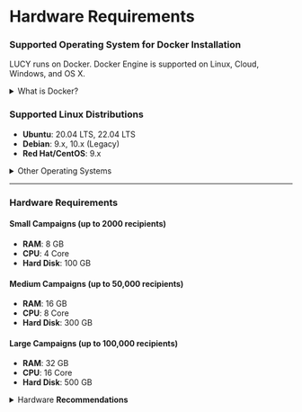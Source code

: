 # Hardware Requirements

### Supported Operating System for Docker Installation

LUCY runs on Docker. Docker Engine is supported on Linux, Cloud, Windows, and OS X.

<details>

<summary>What is Docker?</summary>

[**Docker**](https://docs.docker.com/get-started/overview/) is a platform that allows developers to automate the deployment of applications inside lightweight, portable, self-sufficient containers. These containers can run on any system that has Docker installed, ensuring that the software works consistently across different environments.

**Key Features of Docker:**

* **Portability:** Docker containers can be run on any machine with Docker installed, making it easy to move Lucy between environments.
* **Isolation:** Each Docker container runs in isolation, which means it doesn't interfere with other containers or the host system.
* **Efficiency:** Containers share the host system's kernel, making them more lightweight and faster to start compared to traditional virtual machines.

#### How Lucy Uses Docker

Using Docker, Lucy can be deployed consistently and efficiently across different systems. Here's how Docker is used in the context of Lucy:

1. **Containerization:** Lucy is packaged as a Docker container, which includes all the necessary software and dependencies. This ensures that Lucy runs the same way on any system with Docker installed.
2. **Port Management:** The installer script ensures that the necessary network ports (25, 80, and 443) are available and not used by other services. These ports, such as handling web traffic and email communications, are essential for Lucy's operations.
3. **Automated Installation:** The installer script automates setting up Docker (if it's not already installed) and configuring it to run Lucy. This reduces the complexity of installation and ensures that all necessary steps are followed correctly.
4. **Isolation and Security:** Running Lucy in a Docker container isolates it from other applications on the host system. This improves security and reduces the risk of conflicts with other software.

</details>

### Supported Linux Distributions

* **Ubuntu**: 20.04 LTS,  22.04 LTS
* **Debian**: 9.x, 10.x (Legacy)
* **Red Hat/CentOS**: 9.x

<details>

<summary>Other Operating Systems</summary>

Virtualization platforms such as VMware or VirtualBox are compatible with most common operating systems. Users are encouraged to refer to their specific vendor's documentation for detailed compatibility information.

**Compatibility with Operating Systems and Platforms:**

Docker containers support a wide range of environments, including but not limited to:

* Amazon EC2
* Arch Linux
* CentOS
* CRUX Linux
* Fedora
* FrugalWare
* Gentoo
* IBM SoftLayer
* Install on Joyent Public Cloud
* Mac OS X
* Microsoft Azure platform
* Oracle Linux
* Rackspace Cloud
* Red Hat Enterprise Linux
* openSUSE and SUSE Linux Enterprise
* Ubuntu
* Windows

### Supported Browsers:

LUCY's phishing and awareness templates are designed to function seamlessly across a wide range of browsers to ensure broad accessibility for users. Here’s a list of supported browsers:

* **Browsers:**
  * Chrome (desktop and mobile)
  * Firefox (desktop and mobile)
  * Microsoft Edge (desktop and mobile)
  * Opera (desktop and mobile)
  * Safari (desktop and mobile)

</details>

***

### Hardware Requirements

#### Small Campaigns (up to 2000 recipients)

* **RAM**: 8 GB
* **CPU**: 4 Core
* **Hard Disk**: 100 GB

#### Medium Campaigns (up to 50,000 recipients)

* **RAM**: 16 GB
* **CPU**: 8 Core
* **Hard Disk**: 300 GB

#### Large Campaigns (up to 100,000 recipients)

* **RAM**: 32 GB
* **CPU**: 16 Core
* **Hard Disk**: 500 GB

<details>

<summary>Hardware <strong>Recommendations</strong></summary>

* **Initial Setup:** Ensure that your initial hardware setup meets the minimum requirements for your expected campaign size. It's better to allocate more resources upfront to avoid performance bottlenecks.
* **Storage Planning:** Given the potential need for additional templates and the data generated by campaigns, planning for ample storage from the beginning is wise. Consider future expansion when selecting your hard disk size.
* **Use Built-in Tools:** Regularly utilize LUCY's [performance testing ](../../application-screens-reference/support/system-tests/performance-test.md)and [monitoring tools](../../application-screens-reference/support/status/system-monitoring.md) to keep your system running efficiently. These tools can provide valuable insights into how well your hardware is coping with the demands of your campaigns.
* **Flexible Scaling:** If you are hosting your LUCY instance on a VPS, take advantage of the ability to scale your resources as needed. This can be particularly useful for handling peak loads during large campaigns.

**VPS Hosting**

For users opting for a Virtual Private Server (VPS) hosted by LUCY:

* **Dynamic Resource Scaling.** LUCY provides the capability to automatically scale computing resources, including CPU and RAM, to meet the demands of your campaign. This feature ensures optimal performance of campaigns by adjusting resources in real time, eliminating the need for manual adjustments. In case of hardware limitations, users are encouraged to contact the[ support department](../../when-to-contact-us/contact-technical-support.md) for assistance in scaling their Virtual Private Server (VPS).

</details>

